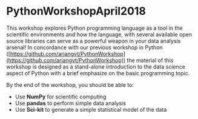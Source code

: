 # PythonWorkshopApril2018

This workshop explores Python programming language as a tool in the 
scientific environments and how the language, with several available 
open source libraries can serve as a powerful weapon in your data 
analysis arsenal!
In concordance with our previous workshop in Python ([https://github.com/arjangvt/PythonWorkshop](https://github.com/arjangvt/PythonWorkshop))
the material of this workshop is designed as a stand-alone introduction to the data science 
aspect of Python with a brief emphasize on the basic programming topic.

By the end of the workshop, you should be able to:
<ul>
  <li>Use <b>NumPy</b> for scientific computing</li>
  <li>Use <b>pandas</b> to perform simple data analysis</li>
  <li>Use <b>Sci-kit</b> to generate a simple statistical model of the data</li>
</ul>
